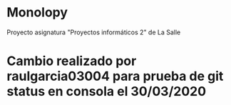 # Monolopy
Proyecto asignatura "Proyectos informáticos 2" de La Salle
# Cambio realizado por raulgarcia03004 para prueba de git status en consola el 30/03/2020
